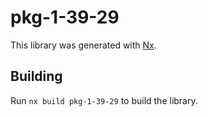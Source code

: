 # pkg-1-39-29

This library was generated with [Nx](https://nx.dev).

## Building

Run `nx build pkg-1-39-29` to build the library.
